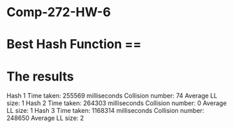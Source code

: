# Comp-272-HW-6

# Best Hash Function == 

# The results

Hash 1
Time taken: 255569 milliseconds
Collision number: 74
Average LL size: 1
Hash 2
Time taken: 264303 milliseconds
Collision number: 0
Average LL size: 1
Hash 3
Time taken: 1168314 milliseconds
Collision number: 248650
Average LL size: 2
